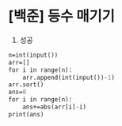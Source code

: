 # [백준] 등수 매기기

1. 성공

```protobuf
n=int(input())
arr=[]
for i in range(n):
    arr.append(int(input())-1)
arr.sort()
ans=0
for i in range(n):
    ans+=abs(arr[i]-i)
print(ans)
```